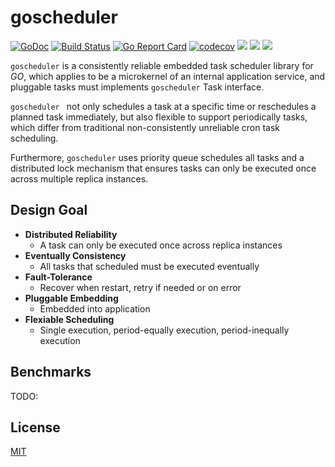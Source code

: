 # goscheduler

[![GoDoc](https://godoc.org/github.com/changkun/goscheduler?status.svg)](https://godoc.org/github.com/changkun/goscheduler) [![Build Status](https://travis-ci.org/changkun/goscheduler.svg?branch=master)](https://travis-ci.org/changkun/goscheduler) [![Go Report Card](https://goreportcard.com/badge/github.com/changkun/goscheduler)](https://goreportcard.com/report/github.com/changkun/goscheduler) [![codecov](https://codecov.io/gh/changkun/goscheduler/branch/master/graph/badge.svg)](https://codecov.io/gh/changkun/goscheduler) ![](https://img.shields.io/github/release/changkun/goscheduler/all.svg)
[![](https://img.shields.io/badge/language-English-blue.svg)](./README.md) [![](https://img.shields.io/badge/language-%E7%AE%80%E4%BD%93%E4%B8%AD%E6%96%87-red.svg)](./README_cn.md) 

`goscheduler` is a consistently reliable embedded task scheduler library for _GO_, which applies to be a microkernel of an internal application service, and pluggable tasks must implements `goscheduler` Task interface.

`goscheduler ` not only schedules a task at a specific time or reschedules a planned task immediately, but also flexible to support periodically tasks, which differ from traditional non-consistently unreliable cron task scheduling.

Furthermore, `goscheduler` uses priority queue schedules all tasks and a distributed lock mechanism that ensures tasks can only be executed once across multiple replica instances.


## Design Goal

- **Distributed Reliability**
  - A task can only be executed once across replica instances
- **Eventually Consistency**
  - All tasks that scheduled must be executed eventually
- **Fault-Tolerance**
  - Recover when restart, retry if needed or on error
- **Pluggable Embedding**
  - Embedded into application
- **Flexiable Scheduling** 
  - Single execution, period-equally execution, period-inequally execution

## Benchmarks

TODO:

## License

[MIT](./LICENSE)